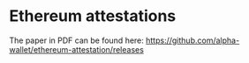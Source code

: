 # Ethereum attestations

The paper in PDF can be found here:
https://github.com/alpha-wallet/ethereum-attestation/releases

